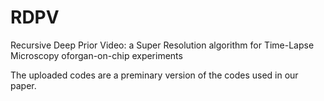 # RDPV
Recursive Deep Prior Video: a Super Resolution algorithm for Time-Lapse Microscopy oforgan-on-chip experiments

The uploaded codes are a preminary version of the codes used in our paper. 
